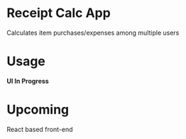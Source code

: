 # Receipt Calc App
Calculates item purchases/expenses among multiple users

# Usage
**UI In Progress**

# Upcoming
React based front-end
